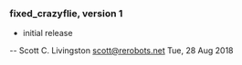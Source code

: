 ### fixed_crazyflie, version 1

  * initial release

 -- Scott C. Livingston <scott@rerobots.net> Tue, 28 Aug 2018
